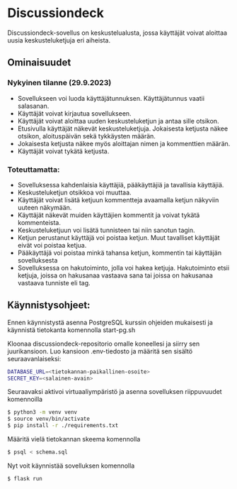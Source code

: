 # Discussiondeck

Discussiondeck-sovellus on keskustelualusta, jossa käyttäjät voivat aloittaa uusia keskusteluketjuja eri aiheista.


## Ominaisuudet
### Nykyinen tilanne (29.9.2023)
- Sovellukseen voi luoda käyttäjätunnuksen. Käyttäjätunnus vaatii salasanan.
- Käyttäjät voivat kirjautua sovellukseen.
- Käyttäjät voivat aloittaa uuden keskusteluketjun ja antaa sille otsikon.
- Etusivulla käyttäjät näkevät keskusteluketjuja. Jokaisesta ketjusta näkee otsikon, aloituspäivän sekä tykkäysten määrän.
- Jokaisesta ketjusta näkee myös aloittajan nimen ja kommenttien määrän.
- Käyttäjät voivat tykätä ketjusta.

### Toteuttamatta:
- Sovelluksessa kahdenlaisia käyttäjiä, pääkäyttäjiä ja tavallisia käyttäjiä.
- Keskusteluketjun otsikkoa voi muuttaa.
- Käyttäjät voivat lisätä ketjuun kommentteja avaamalla ketjun näkyviin uuteen näkymään.
- Käyttäjät näkevät muiden käyttäjien kommentit ja voivat tykätä kommenteista.
- Keskusteluketjuun voi lisätä tunnisteen tai niin sanotun tagin.
- Ketjun perustanut käyttäjä voi poistaa ketjun. Muut tavalliset käyttäjät eivät voi poistaa ketjua.
- Pääkäyttäjä voi poistaa minkä tahansa ketjun, kommentin tai käyttäjän sovelluksesta 
- Sovelluksessa on hakutoiminto, jolla voi hakea ketjuja. Hakutoiminto etsii ketjuja, joissa on hakusanaa vastaava sana tai joissa on hakusanaa vastaava tunniste eli tag.

## Käynnistysohjeet:
Ennen käynnistystä asenna PostgreSQL kurssin ohjeiden mukaisesti ja käynnistä tietokanta komennolla start-pg.sh

Kloonaa discussiondeck-repositorio omalle koneellesi ja siirry sen juurikansioon. Luo kansioon .env-tiedosto ja määritä sen sisältö seuraavanlaiseksi:

```bash
DATABASE_URL=<tietokannan-paikallinen-osoite>
SECRET_KEY=<salainen-avain>
```

Seuraavaksi aktivoi virtuaaliympäristö ja asenna sovelluksen riippuvuudet komennoilla

```bash
$ python3 -m venv venv
$ source venv/bin/activate
$ pip install -r ./requirements.txt
```

Määritä vielä tietokannan skeema komennolla

```bash
$ psql < schema.sql
```

Nyt voit käynnistää sovelluksen komennolla

```bash
$ flask run
```

